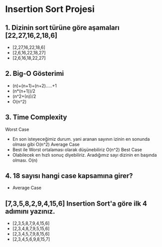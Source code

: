 # Insertion Sort Projesi

## 1. Dizinin sort türüne göre aşamaları [22,27,16,2,18,6]
* [2,27,16,22,18,6]
* [2,6,16,22,18,27]
* [2,6,16,18,22,27]


## 2. Big-O Gösterimi
* (n)+(n+1)+(n+2).....+1
* (n*(n+1))/2
* (n^2+(n))/2
* O(n^2)


## 3. Time Complexity
Worst Case
* En son isteyeceğimiz durum. yani aranan sayının izinin en sonunda olması gibi O(n^2)
Average Case
* Best ile Worst ortalaması olarak düşünebiliriz O(n^2)
Best Case
* Olabilecek en hızlı sonuç diyebiliriz. Aradığımız sayı dizinin en başında olması. O(n)


## 4. 18 sayısı hangi case kapsamına girer?
- Average Case


## [7,3,5,8,2,9,4,15,6] Insertion Sort'a göre ilk 4 adımını yazınız.

* [2,3,5,8,7,9,4,15,6]
* [2,3,4,8,7,9,5,15,6]
* [2,3,4,5,7,9,8,15,6]
* [2,3,4,5,6,9,8,15,7]